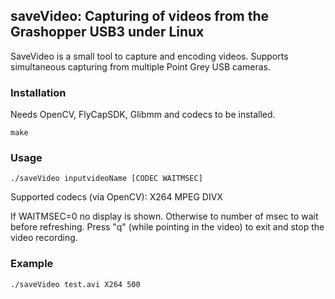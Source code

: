 ## saveVideo:  Capturing of videos from the Grashopper USB3 under Linux

SaveVideo is a small tool to capture and encoding videos. Supports simultaneous capturing from multiple Point Grey USB cameras. 

### Installation

Needs OpenCV, FlyCapSDK, Glibmm and codecs to be installed. 

~~~~
make
~~~~

### Usage
~~~~
./saveVideo inputvideoName [CODEC WAITMSEC] 
~~~~
Supported codecs (via OpenCV): X264 MPEG DIVX 

If WAITMSEC=0 no display is shown. Otherwise to number of msec to wait before refreshing. Press "q" (while pointing in the video) to exit and stop the video recording. 

### Example
~~~~
./saveVideo test.avi X264 500
~~~~






